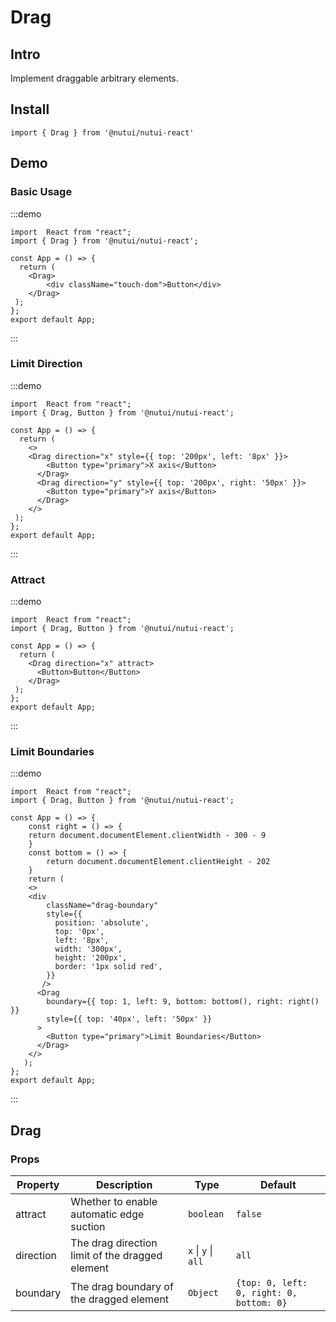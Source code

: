 # Drag

## Intro

Implement draggable arbitrary elements.

## Install

```tsx
import { Drag } from '@nutui/nutui-react'
```

## Demo

### Basic Usage

:::demo

```tsx
import  React from "react";
import { Drag } from '@nutui/nutui-react';

const App = () => {
  return (
    <Drag>
        <div className="touch-dom">Button</div>
    </Drag>
 );
};
export default App;
```

:::

### Limit Direction

:::demo

```tsx
import  React from "react";
import { Drag, Button } from '@nutui/nutui-react';

const App = () => {
  return (
    <>
    <Drag direction="x" style={{ top: '200px', left: '8px' }}>
        <Button type="primary">X axis</Button>
      </Drag>
      <Drag direction="y" style={{ top: '200px', right: '50px' }}>
        <Button type="primary">Y axis</Button>
      </Drag>
    </>
 );
};
export default App;
```

:::

### Attract

:::demo

```tsx
import  React from "react";
import { Drag, Button } from '@nutui/nutui-react';

const App = () => {
  return (
    <Drag direction="x" attract>
      <Button>Button</Button>
    </Drag>
 );
};
export default App;
```

:::

### Limit Boundaries

:::demo

```tsx
import  React from "react";
import { Drag, Button } from '@nutui/nutui-react';

const App = () => {
    const right = () => {
    return document.documentElement.clientWidth - 300 - 9
    }
    const bottom = () => {
        return document.documentElement.clientHeight - 202
    }
    return (
    <>
    <div
        className="drag-boundary"
        style={{
          position: 'absolute',
          top: '0px',
          left: '8px',
          width: '300px',
          height: '200px',
          border: '1px solid red',
        }}
       />
      <Drag
        boundary={{ top: 1, left: 9, bottom: bottom(), right: right() }}
        style={{ top: '40px', left: '50px' }}
      >
        <Button type="primary">Limit Boundaries</Button>
      </Drag>
    </>
   );
};
export default App;
```

:::

## Drag

### Props

| Property | Description | Type | Default |
| --- | --- | --- | --- |
| attract | Whether to enable automatic edge suction | `boolean` | `false` |
| direction | The drag direction limit of the dragged element | `x` \| `y` \| `all` | `all` |
| boundary | The drag boundary of the dragged element | `Object` | `{top: 0, left: 0, right: 0, bottom: 0}` |